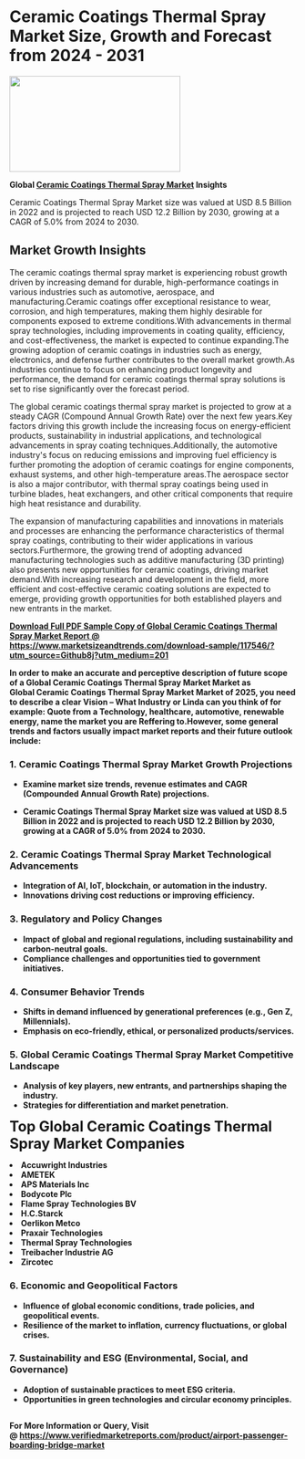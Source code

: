 <H1>Ceramic Coatings Thermal Spray Market Size, Growth and Forecast from 2024 - 2031</H1><img class="aligncenter size-medium wp-image-584254" src="https://thirdeyenews.in/wp-content/uploads/2024/09/Global-Market-Research-300x168.jpeg" alt="" width="300" height="168" /><p><strong>Global&nbsp;<a href="https://www.marketsizeandtrends.com/download-sample/117546/?utm_source=Github8j?utm_medium=201">Ceramic Coatings Thermal Spray Market</a> Insights</strong></p><p>Ceramic Coatings Thermal Spray Market size was valued at USD 8.5 Billion in 2022 and is projected to reach USD 12.2 Billion by 2030, growing at a CAGR of 5.0% from 2024 to 2030.</p><p><h2>Market Growth Insights</h2> <p>The ceramic coatings thermal spray market is experiencing robust growth driven by increasing demand for durable, high-performance coatings in various industries such as automotive, aerospace, and manufacturing.Ceramic coatings offer exceptional resistance to wear, corrosion, and high temperatures, making them highly desirable for components exposed to extreme conditions.With advancements in thermal spray technologies, including improvements in coating quality, efficiency, and cost-effectiveness, the market is expected to continue expanding.The growing adoption of ceramic coatings in industries such as energy, electronics, and defense further contributes to the overall market growth.As industries continue to focus on enhancing product longevity and performance, the demand for ceramic coatings thermal spray solutions is set to rise significantly over the forecast period.</p> <p><strong><a href="#"></a></strong></p> <p>The global ceramic coatings thermal spray market is projected to grow at a steady CAGR (Compound Annual Growth Rate) over the next few years.Key factors driving this growth include the increasing focus on energy-efficient products, sustainability in industrial applications, and technological advancements in spray coating techniques.Additionally, the automotive industry's focus on reducing emissions and improving fuel efficiency is further promoting the adoption of ceramic coatings for engine components, exhaust systems, and other high-temperature areas.The aerospace sector is also a major contributor, with thermal spray coatings being used in turbine blades, heat exchangers, and other critical components that require high heat resistance and durability.</p> <p>The expansion of manufacturing capabilities and innovations in materials and processes are enhancing the performance characteristics of thermal spray coatings, contributing to their wider applications in various sectors.Furthermore, the growing trend of adopting advanced manufacturing technologies such as additive manufacturing (3D printing) also presents new opportunities for ceramic coatings, driving market demand.With increasing research and development in the field, more efficient and cost-effective ceramic coating solutions are expected to emerge, providing growth opportunities for both established players and new entrants in the market.</p> <p><strong><a href="#"></p><p><span class=""><strong>Download Full PDF Sample Copy of Global Ceramic Coatings Thermal Spray Market Report</strong> @ <a href="https://www.marketsizeandtrends.com/download-sample/117546/?utm_source=Github8j?utm_medium=201" target="_blank">https://www.marketsizeandtrends.com/download-sample/117546/?utm_source=Github8j?utm_medium=201</a></span></p><p>In order to make an accurate and perceptive description of future scope of a Global&nbsp;Ceramic Coatings Thermal Spray Market Market as Global&nbsp;Ceramic Coatings Thermal Spray Market Market of 2025, you need to describe a clear Vision &ndash; What Industry or Linda can you think of for example: Quote from a Technology, healthcare, automotive, renewable energy, name the market you are Reffering to.However, some general trends and factors usually impact market reports and their future outlook include:</p><h3>1.&nbsp;<strong>Ceramic Coatings Thermal Spray Market Growth Projections</strong></h3><ul><li>Examine market size trends, revenue estimates and CAGR (Compounded Annual Growth Rate) projections.</li><li><p>Ceramic Coatings Thermal Spray Market size was valued at USD 8.5 Billion in 2022 and is projected to reach USD 12.2 Billion by 2030, growing at a CAGR of 5.0% from 2024 to 2030.</p></li></ul><h3>2.&nbsp;<strong>Ceramic Coatings Thermal Spray Market Technological Advancements</strong></h3><ul><li>Integration of AI, IoT, blockchain, or automation in the industry.</li><li>Innovations driving cost reductions or improving efficiency.</li></ul><h3>3.&nbsp;<strong>Regulatory and Policy Changes</strong></h3><ul><li>Impact of global and regional regulations, including sustainability and carbon-neutral goals.</li><li>Compliance challenges and opportunities tied to government initiatives.</li></ul><h3>4.&nbsp;<strong>Consumer Behavior Trends</strong></h3><ul><li>Shifts in demand influenced by generational preferences (e.g., Gen Z, Millennials).</li><li>Emphasis on eco-friendly, ethical, or personalized products/services.</li></ul><h3>5.&nbsp;<strong>Global Ceramic Coatings Thermal Spray Market Competitive Landscape</strong></h3><ul><li>Analysis of key players, new entrants, and partnerships shaping the industry.</li><li>Strategies for differentiation and market penetration.</li></ul><p data-pm-slice="1 1 []"><span style="color: inherit; font-family: inherit; font-size: 25px;">Top Global Ceramic Coatings Thermal Spray Market Companies</span></p><div class="" data-test-id=""><p><li>Accuwright Industries</li><li> AMETEK</li><li> APS Materials Inc</li><li> Bodycote Plc</li><li> Flame Spray Technologies BV</li><li> H.C.Starck</li><li> Oerlikon Metco</li><li> Praxair Technologies</li><li> Thermal Spray Technologies</li><li> Treibacher Industrie AG</li><li> Zircotec</li></p></div><h3>6.&nbsp;<strong>Economic and Geopolitical Factors</strong></h3><ul><li>Influence of global economic conditions, trade policies, and geopolitical events.</li><li>Resilience of the market to inflation, currency fluctuations, or global crises.</li></ul><h3>7.&nbsp;<strong>Sustainability and ESG (Environmental, Social, and Governance)</strong></h3><ul><li>Adoption of sustainable practices to meet ESG criteria.</li><li>Opportunities in green technologies and circular economy principles.</li></ul><h2><strong style="font-size: 14px;">For More Information or Query, Visit @&nbsp;</strong><a style="background-color: #ffffff; font-size: 14px;" href="https://www.marketsizeandtrends.com/report/ceramic-coatings-thermal-spray-market/" target="_blank">https://www.verifiedmarketreports.com/product/airport-passenger-boarding-bridge-market</a></h2>